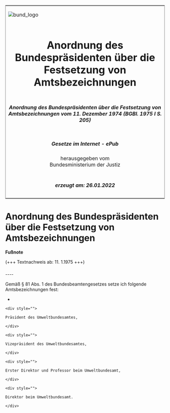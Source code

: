 <span id="DECKBLATT.html"></span>

<table border="0" frame="border" width="100%">

<tr valign="top">

<td align="left">

![bund\_logo](BfJ_2021_Web_de_de.gif)

</td>

<td align="right">

 

</td>

</tr>

<tr align="center" valign="middle">

<td colspan="2">

# Anordnung des Bundespräsidenten über die Festsetzung von Amtsbezeichnungen

</td>

</tr>

<tr align="center" valign="middle">

<td colspan="2">

##### Anordnung des Bundespräsidenten über die Festsetzung von Amtsbezeichnungen vom 11. Dezember 1974 (BGBl. 1975 I S. 205)

</td>

</tr>

<tr align="center" valign="middle">

<td colspan="2">

  
  

##### Gesetze im Internet - ePub  
  
herausgegeben vom  
Bundesministerium der Justiz

</td>

</tr>

<tr align="center" valign="bottom">

<td colspan="2">

  
  

##### erzeugt am: 26.01.2022

</td>

</tr>

</table>

<span id="BJNR002050975.html"></span>

# Anordnung des Bundespräsidenten über die Festsetzung von Amtsbezeichnungen

<div>

  
**Fußnote**

<div class="jnhtml">

<div>

<div class="jurAbsatz">

(+++ Textnachweis ab: 11. 1.1975 +++)

</div>

</div>

</div>

</div>

<span id="BJNR002050975BJNE000100303.html"></span>

###   
\----

<div>

<div class="jnhtml">

<div>

<div class="jurAbsatz">

Gemäß § 81 Abs. 1 des Bundesbeamtengesetzes setze ich folgende
Amtsbezeichnungen fest:

  - 
    
    <div style="">
    
    Präsident des Umweltbundesamtes,
    
    </div>
    
    <div style="">
    
    Vizepräsident des Umweltbundesamtes,
    
    </div>
    
    <div style="">
    
    Erster Direktor und Professor beim Umweltbundesamt,
    
    </div>
    
    <div style="">
    
    Direktor beim Umweltbundesamt.
    
    </div>

</div>

</div>

</div>

</div>
